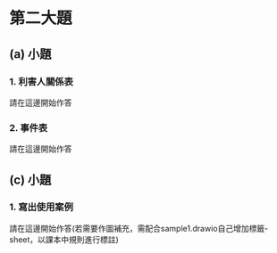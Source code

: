 # 第二大題 
## (a) 小題
### 1. 利害人關係表
請在這邊開始作答

### 2. 事件表
請在這邊開始作答

## (c) 小題
### 1. 寫出使用案例
請在這邊開始作答(若需要作圖補充，需配合sample1.drawio自己增加標籤-sheet，以課本中規則進行標註)